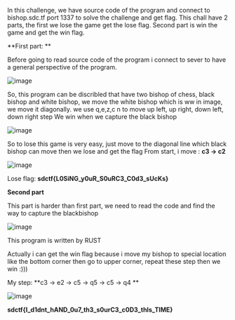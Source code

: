 In this challenge, we have source code of the program and connect to bishop.sdc.tf port 1337 to solve the challenge and get flag. 
This chall have 2 parts, the first we lose the game get the lose flag. Second part is win the game and get the win flag.

**First part: **

  Before going to read source code of the program i connect to sever to have a general perspective of the program.
  
  ![image](https://user-images.githubusercontent.com/80806913/167900344-e01b70f7-0cbf-45a3-a11e-5b2bbbb56fbf.png)

So, this program can be discribled that have two bishop of chess, black bishop and white bishop, we move the white bishop which is ww in image, we move it diagonally.
we use q,e,z,c n to move up left, up right, down left, down right step
We win when we capture the black bishop

![image](https://user-images.githubusercontent.com/80806913/167901956-dd5eec4f-ca3d-451f-8057-fd3115330d5c.png)

So to lose this game is very easy, just move to the diagonal line which black bishop can move then we lose and get the flag
From start, i move : **c3 -> c2**

![image](https://user-images.githubusercontent.com/80806913/167902334-3bb992bb-eb72-43f1-a889-ea8896c57e59.png)


Lose flag: **sdctf{L0SiNG_y0uR_S0uRC3_C0d3_sUcKs}**

**Second part**

This part is harder than first part, we need to read the code and find the way to capture the blackbishop

![image](https://user-images.githubusercontent.com/80806913/167902686-88ec7397-ec6a-45f5-af84-77d5daf20d2e.png)

This program is written by RUST

Actually i can get the win flag because i move my bishop to special location like the bottom corner then go to upper corner, repeat these step then we win :)))

My step: **c3 -> e2 -> c5 -> q5 -> c5 -> q4 **

![image](https://user-images.githubusercontent.com/80806913/167908101-eac8496b-84ea-4ea0-b181-55d97ee07584.png)

**sdctf{I_d1dnt_hAND_0u7_th3_s0urC3_c0D3_thIs_TIME}**


